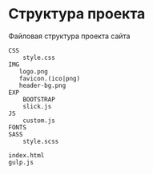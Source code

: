 # Структура проекта
Файловая структура проекта сайта

    CSS
        style.css
    IMG
       logo.png
       favicon.(ico|png)
       header-bg.png
    EXP
        BOOTSTRAP
        slick.js
    JS
        custom.js
    FONTS
    SASS
        style.scss

    index.html
    gulp.js

